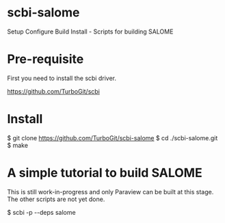 # scbi-salome

Setup Configure Build Install - Scripts for building SALOME

# Pre-requisite

  First you need to install the scbi driver.

  https://github.com/TurboGit/scbi

# Install

  $ git clone https://github.com/TurboGit/scbi-salome
  $ cd ./scbi-salome.git
  $ make

# A simple tutorial to build SALOME

  This is still work-in-progress and only Paraview can be built at this
  stage. The other scripts are not yet done.

  $ scbi -p --deps salome
